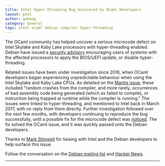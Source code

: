 ```yaml
---
title: Intel Hyper-Threading Bug Uncovered by OCaml Developers
layout: post
author: gemmag
category: General
tags: intel ocaml debian compiler hyper-threading
---
```


The OCaml community has helped uncover a serious microcode defect on Intel Skylake and Kaby Lake processors with hyper-threading enabled. Debian have issued a [security advisory](https://lists.debian.org/debian-devel/2017/06/msg00308.html) encouraging users of systems with the affected processors to apply the BIOS/UEFI update, or disable hyper-threading.

Related issues have been under investigation since 2016, when OCaml developers began experiencing unpredictable behaviour when using the Intel Skylake and Kaby Lake CPUs. As detailed on the [Mantis issue](https://caml.inria.fr/mantis/view.php?id=7452), these included "random crashes from the compiler, and more rarely, occurrences of bad assembly code being generated (which as failed to compile), or instruction being trapped at runtime while the compiler is running." The issues were linked to hyper-threading, and mentioned to Intel back in March 2017, with no reply from them directly. Further investigation followed over the next few months, with developers continuing to reproduce the bug successfully, until a possible fix for the microcode defect was [noticed](http://metadata.ftp-master.debian.org/changelogs/non-free/i/intel-microcode/intel-microcode_3.20170511.1_changelog). The fix solved the OCaml issue, and it was quickly passed onto the Debian developers.

Thanks to [Mark Shinwell](http://ocamllabs.io/people/) for liaising with Intel and the Debian developers to help surface this issue.

Follow the conversation on the [Debian mailing list](https://lists.debian.org/debian-devel/2017/06/msg00308.html) and [Hacker News](https://news.ycombinator.com/item?id=14630183).

----
